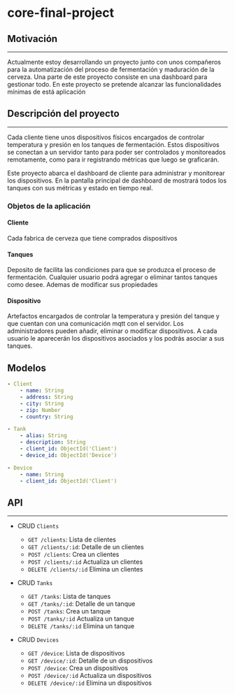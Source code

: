 # core-final-project

## Motivación
---
Actualmente estoy desarrollando un proyecto junto con unos compañeros para la automatización del proceso de fermentación y maduración de la cerveza. Una parte de este proyecto consiste en una dashboard para gestionar todo. En este proyecto se pretende alcanzar las funcionalidades mínimas de está aplicación

## Descripción del proyecto
---
Cada cliente tiene unos dispositivos físicos encargados de controlar temperatura y presión en los tanques de fermentación. Estos dispositivos se conectan a un servidor tanto para poder ser controlados y monitoreados remotamente, como para ir registrando métricas que luego se graficarán.

Este proyecto abarca el dashboard de cliente para administrar y monitorear los dispositivos. En la pantalla principal de dashboard de mostrará todos los tanques con sus métricas y estado en tiempo real.

### Objetos de la aplicación
#### **Cliente**
Cada fabrica de cerveza que tiene comprados dispositivos
#### **Tanques**
Deposito de facilita las condiciones para que se produzca el proceso de fermentación. Cualquier usuario podrá agregar o eliminar tantos tanques como desee. Ademas de modificar sus propiedades
#### **Dispositivo**
Artefactos encargados de controlar la temperatura y presión del tanque y que cuentan con una comunicación mqtt con el servidor. Los administradores pueden añadir, eliminar o modificar dispositivos. A cada usuario le aparecerán los dispositivos asociados y los podrás asociar a sus tanques.

## Modelos
```yaml
- Client
    - name: String
    - address: String
    - city: String
    - zip: Number   
    - country: String

- Tank
    - alias: String
    - description: String
    - client_id: ObjectId('Client')
    - device_id: ObjectId('Device')

- Device
    - name: String
    - client_id: ObjectId('Client')

```

## API
---
 - CRUD `Clients`
    - `GET /clients`: Lista de clientes
    - `GET /clients/:id`: Detalle de un clientes
    - `POST /clients`: Crea un clientes
    - `POST /clients/:id` Actualiza un clientes
    - `DELETE /clients/:id` Elimina un clientes   
        
 - CRUD `Tanks`
    - `GET /tanks`: Lista de tanques
    - `GET /tanks/:id`: Detalle de un tanque
    - `POST /tanks`: Crea un tanque
    - `POST /tanks/:id` Actualiza un tanque
    - `DELETE /tanks/:id` Elimina un tanque  
        
 - CRUD `Devices`
    - `GET /device`: Lista de dispositivos
    - `GET /device/:id`: Detalle de un dispositivos
    - `POST /device`: Crea un dispositivos
    - `POST /device/:id` Actualiza un dispositivos
    - `DELETE /device/:id` Elimina un dispositivos

